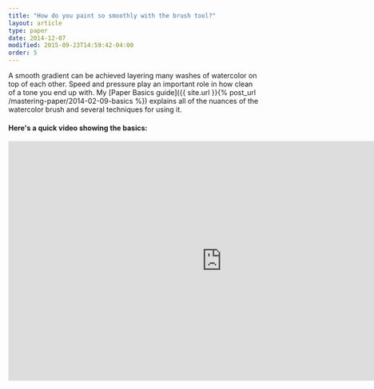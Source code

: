 ```yaml
---
title: "How do you paint so smoothly with the brush tool?"
layout: article
type: paper
date: 2014-12-07
modified: 2015-09-23T14:59:42-04:00
order: 5
---
```


A smooth gradient can be achieved layering many washes of watercolor on top of each other. Speed and pressure play an important role in how clean of a tone you end up with. My [Paper Basics guide]({{ site.url }}{% post_url /mastering-paper/2014-02-09-basics %}) explains all of the nuances of the watercolor brush and several techniques for using it.

#### Here's a quick video showing the basics:

<iframe width="853" height="480" src="https://www.youtube-nocookie.com/embed/AjJVrFFaCck?rel=0&amp;controls=0&amp;showinfo=0" frameborder="0" allowfullscreen></iframe>
